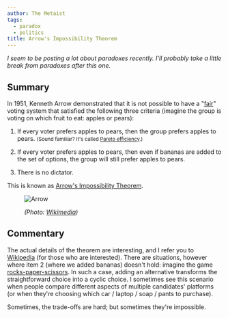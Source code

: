 ```yaml
---
author: The Metaist
tags:
  - paradox
  - politics
title: Arrow's Impossibility Theorem
---
```


_I seem to be posting a lot about paradoxes recently. I'll probably take a
little break from paradoxes after this one._

## Summary

<div class="entry-summary" markdown="1">

In 1951, Kenneth Arrow demonstrated that it is not possible to have a
"[fair](/blog/2009/11/fairness-equity-equality-and-relative.html)" voting
system that satisfied the following three criteria (imagine the group is voting
on which fruit to eat: apples or pears):

1. If every voter prefers apples to pears, then the group prefers apples to
   pears. <small>(Sound familiar? It's called
   [Pareto efficiency](/blog/2009/11/pareto-efficiency.html).)</small>

2. If every voter prefers apples to pears, then even if bananas are added to
   the set of options, the group will still prefer apples to pears.

3. There is no dictator.

This is known as [Arrow's Impossibility Theorem](http://en.wikipedia.org/wiki/Arrow's_impossibility_theorem).

</div>

<figure markdown="1">

![Arrow]({{thumbnail}})

<figcaption>
  <address markdown="1">

(Photo: [Wikimedia](http://commons.wikimedia.org/wiki/File:Fletching-Arrow-8.jpeg))</address>

</figcaption>
</figure><!--more-->

## Commentary

The actual details of the theorem are interesting, and I refer you to
[Wikipedia](http://en.wikipedia.org/wiki/Arrow's_impossibility_theorem#Interpretations_of_the_theorem)
(for those who are interested). There are situations, however where item 2
(where we added bananas) doesn't hold: imagine the game
[rocks-paper-scissors](http://en.wikipedia.org/wiki/Rock-paper-scissors). In
such a case, adding an alternative transforms the straightforward choice into a
cyclic choice. I sometimes see this scenario when people compare different
aspects of multiple candidates' platforms (or when they're choosing which car /
laptop / soap / pants to purchase).

Sometimes, the trade-offs are hard; but sometimes they're impossible.
